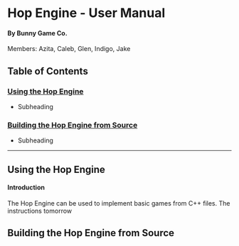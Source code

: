 # Hop Engine - User Manual

#### By Bunny Game Co.
Members: Azita, Caleb, Glen, Indigo, Jake

## Table of Contents

### [Using the Hop Engine](#using-the-hop-engine-1)
- Subheading

### [Building the Hop Engine from Source](#building-the-hop-engine-from-source-1)
- Subheading

---

## Using the Hop Engine

#### Introduction

The Hop Engine can be used to implement basic games from C++ files. The instructions tomorrow 




## Building the Hop Engine from Source